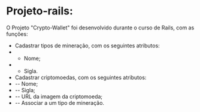 # Projeto-rails:
  O Projeto "Crypto-Wallet" foi desenvolvido durante o curso de Rails, com as funções:
*   Cadastrar tipos de mineração, com os seguintes atributos:
*    - Nome;
*    - Sigla.
*   Cadastrar criptomoedas, com os seguintes atributos:
*    -- Nome;
*    -- Sigla;
*    -- URL da imagem da criptomoeda;
*    -- Associar a um tipo de mineração.
